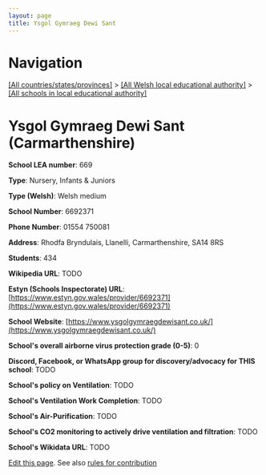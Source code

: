 ```yaml
---
layout: page
title: Ysgol Gymraeg Dewi Sant
---
```

# Navigation

[[All countries/states/provinces]](../../..) > [[All Welsh local educational authority]](../..) > [[All schools in local educational authority]](..)

# Ysgol Gymraeg Dewi Sant (Carmarthenshire)

**School LEA number**: 669

**Type**: Nursery, Infants & Juniors

**Type (Welsh)**: Welsh medium

**School Number**: 6692371

**Phone Number**: 01554 750081

**Address**: Rhodfa Bryndulais, Llanelli, Carmarthenshire, SA14 8RS

**Students**: 434

**Wikipedia URL**: TODO

**Estyn (Schools Inspectorate) URL**: [https://www.estyn.gov.wales/provider/6692371](https://www.estyn.gov.wales/provider/6692371)

**School Website**: [https://www.ysgolgymraegdewisant.co.uk/](https://www.ysgolgymraegdewisant.co.uk/)

**School's overall airborne virus protection grade (0-5)**: 0

**Discord, Facebook, or WhatsApp group for discovery/advocacy for THIS school**: TODO

**School's policy on Ventilation**: TODO

**School's Ventilation Work Completion**: TODO

**School's Air-Purification**: TODO

**School's CO2 monitoring to actively drive ventilation and filtration**: TODO

**School's Wikidata URL**: TODO




[Edit this page](https://github.com/VentilationProject/Wales/edit/prif/./Carmarthenshire/Ysgol_Gymraeg_Dewi_Sant.md). See also [rules for contribution](../../../contribution-rules/)